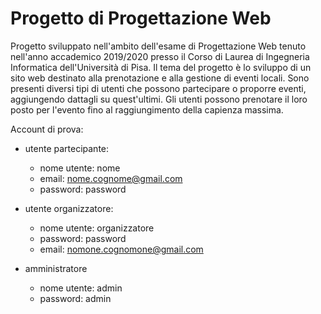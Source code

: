# Progetto di Progettazione Web
Progetto sviluppato nell'ambito dell'esame di Progettazione Web tenuto nell'anno accademico 2019/2020 presso il Corso di Laurea di Ingegneria Informatica dell'Università di Pisa.
Il tema del progetto è lo sviluppo di un sito web destinato alla prenotazione e alla gestione di eventi locali. Sono presenti diversi tipi di utenti che possono partecipare o proporre eventi, aggiungendo dattagli su quest'ultimi. Gli utenti possono prenotare il loro posto per l'evento fino al raggiungimento della capienza massima. 

Account di prova:

- utente partecipante:
	- nome utente: nome
	- email: nome.cognome@gmail.com
	- password: password
	
- utente organizzatore:
	- nome utente: organizzatore
	- password: password
	- email: nomone.cognomone@gmail.com
	
- amministratore
	- nome utente: admin
	- password: admin
